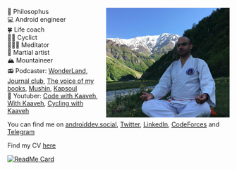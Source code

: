 🤔 Philosophus <img src="https://github.com/Kaaveh/Kaaveh/blob/master/me.jpg" align="right" height="250"/><br>
💻 Android engineer <br>
🍀 Life coach <br>
🚴🏻 Cyclict <br>
🧘🏻‍♂️ Meditator <br>
🥋 Martial artist <br>
🏔 Mountaineer <br>
📻 Podcaster: [WonderLand](https://anchor.fm/wonderlandpod), [Journal club](https://shows.acast.com/journal-club), [The voice of my books](https://anchor.fm/the-voice-of-my-books), [Mushin](https://shows.acast.com/mushin), [Kapsoul](https://anchor.fm/kapsoul) <br>
🎥 Youtuber: [Code with Kaaveh](https://www.youtube.com/@codewithkaaveh), [With Kaaveh](https://www.youtube.com/@withkaaveh), [Cycling with Kaaveh](https://www.youtube.com/@cyclingwithkaaveh)

You can find me on [androiddev.social](https://androiddev.social/@Kaaveh), [Twitter](https://twitter.com/Kaaveh_IO), [LinkedIn](https://www.linkedin.com/in/kaaveh/), [CodeForces](http://codeforces.com/profile/Aaghoz_Daar) and [Telegram](https://t.me/javatar)

Find my CV [here](https://github.com/Kaaveh/Kaaveh/blob/master/Kaaveh_Mohamedi_V1.11.pdf)

[![ReadMe Card](https://github-readme-stats.vercel.app/api?username=Kaaveh&theme=prussian&show_icons=true)](https://github.com/Kaaveh)
